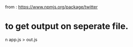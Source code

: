 from :   https://www.npmjs.org/package/twitter

# to get output on seperate file. 
n app.js > out.js






